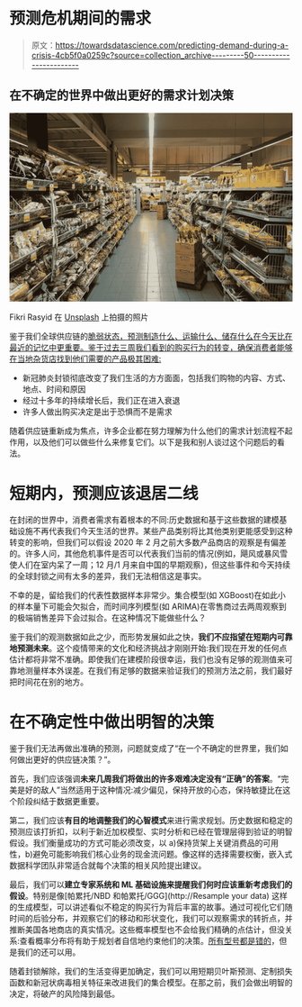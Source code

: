 # 预测危机期间的需求

> 原文：<https://towardsdatascience.com/predicting-demand-during-a-crisis-4cb5f0a0259c?source=collection_archive---------50----------------------->

## 在不确定的世界中做出更好的需求计划决策

![](img/14149cb8fcddcffd0f451b3c35e62cbb.png)

Fikri Rasyid 在 [Unsplash](https://unsplash.com?utm_source=medium&utm_medium=referral) 上拍摄的照片

鉴于我们全球供应链的[脆弱状态，预测制造什么、运输什么、储存什么在今天比在最近的记忆中更重要。鉴于过去三周我们看到的购买行为的转变，确保消费者能够在当地杂货店找到他们需要的产品极其困难:](https://www.theguardian.com/global-development/2020/mar/26/coronavirus-measures-could-cause-global-food-shortage-un-warns)

*   新冠肺炎封锁彻底改变了我们生活的方方面面，包括我们购物的内容、方式、地点、时间和原因
*   经过十多年的持续增长后，我们正在进入衰退
*   许多人做出购买决定是出于恐惧而不是需求

随着供应链重新成为焦点，许多企业都在努力理解为什么他们的需求计划流程不起作用，以及他们可以做些什么来修复它们。以下是我和别人谈过这个问题后的看法。

# 短期内，预测应该退居二线

在封闭的世界中，消费者需求有着根本的不同:历史数据和基于这些数据的建模基础设施不再代表我们今天生活的世界。某些产品类别将比其他类别更能感受到这种转变的影响，但我们可以假设 2020 年 2 月之前大多数产品商店的观察是有偏差的。许多人问，其他危机事件是否可以代表我们当前的情况(例如，飓风或暴风雪使人们在室内呆了一周；12 月/1 月来自中国的早期观察)，但这些事件和今天持续的全球封锁之间有太多的差异，我们无法相信这是事实。

不幸的是，留给我们的代表性数据样本非常少。集合模型(如 XGBoost)在如此小的样本量下可能会欠拟合，而时间序列模型(如 ARIMA)在零售商过去两周观察到的极端销售差异下会过拟合。在这种情况下能做些什么？

鉴于我们的观测数据如此之少，而形势发展如此之快，**我们不应指望在短期内可靠地预测未来**。这个疫情带来的文化和经济挑战才刚刚开始:我们现在开发的任何点估计都将非常不准确。即使我们在建模阶段很幸运，我们也没有足够的观测值来可靠地测量样本外误差。在我们有足够的数据来验证我们的预测方法之前，我们最好把时间花在别的地方。

# 在不确定性中做出明智的决策

鉴于我们无法再做出准确的预测，问题就变成了“在一个不确定的世界里，我们如何做出更好的供应链决策？”。

首先，我们应该强调**未来几周我们将做出的许多艰难决定没有“正确”的答案**。“完美是好的敌人”当然适用于这种情况:减少偏见，保持开放的心态，保持敏捷比在这个阶段纠结于数据更重要。

第二，我们应该**有目的地调整我们的心智模式**来进行需求规划。历史数据和稳定的预测应该打折扣，以利于新近加权模型、实时分析和已经在管理层得到验证的明智假设。我们衡量成功的方式可能必须改变，以 a)保持货架上关键消费品的可用性，b)避免可能影响我们核心业务的现金流问题。像这样的选择需要权衡，嵌入式数据科学团队非常适合就每个决策的相关风险提出建议。

最后，我们可以**建立专家系统和 ML 基础设施来提醒我们何时应该重新考虑我们的假设**。特别是像[帕累托/NBD 和帕累托/GGG](http://Resample your data) 这样的生成模型，可以讲述看似不稳定的购买行为背后丰富的故事。通过可视化它们随时间的后验分布，并观察它们的移动和形状变化，我们可以观察需求的转折点，并推断美国各地商店的真实情况。这些概率模型也不会给我们精确的点估计，但没关系:查看概率分布将有助于规划者自信地约束他们的决策。[所有型号都是错的](https://en.wikipedia.org/wiki/All_models_are_wrong)，但是我们的还可以用。

随着封锁解除，我们的生活变得更加确定，我们可以用短期贝叶斯预测、定制损失函数和新冠状病毒相关特征来改进我们的集合模型。在那之前，我们会做出明智的决定，将破产的风险降到最低。